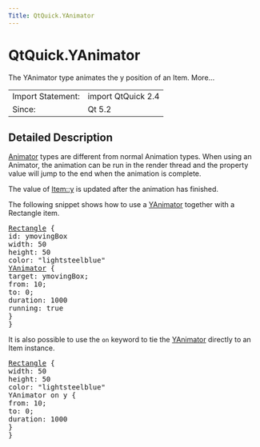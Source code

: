 ```yaml
---
Title: QtQuick.YAnimator
---
```


# QtQuick.YAnimator

<span class="subtitle"></span>
<!-- $$$YAnimator-brief -->
<p>The YAnimator type animates the y position of an Item. More...</p>
<!-- @@@YAnimator -->
<table class="alignedsummary">
<tr><td class="memItemLeft rightAlign topAlign"> Import Statement:</td><td class="memItemRight bottomAlign"> import QtQuick 2.4</td></tr><tr><td class="memItemLeft rightAlign topAlign"> Since:</td><td class="memItemRight bottomAlign">  Qt 5.2</td></tr></table><ul>
</ul>
<!-- $$$YAnimator-description -->
<h2 id="details">Detailed Description</h2>
</p>
<p><a href="QtQuick.Animator.md">Animator</a> types are different from normal Animation types. When using an Animator, the animation can be run in the render thread and the property value will jump to the end when the animation is complete.</p>
<p>The value of <a href="QtQuick.Item.md#y-prop">Item::y</a> is updated after the animation has finished.</p>
<p>The following snippet shows how to use a <a href="index.html">YAnimator</a> together with a Rectangle item.</p>
<pre class="qml"><span class="type"><a href="QtQuick.Rectangle.md">Rectangle</a></span> {
<span class="name">id</span>: <span class="name">ymovingBox</span>
<span class="name">width</span>: <span class="number">50</span>
<span class="name">height</span>: <span class="number">50</span>
<span class="name">color</span>: <span class="string">&quot;lightsteelblue&quot;</span>
<span class="type"><a href="index.html">YAnimator</a></span> {
<span class="name">target</span>: <span class="name">ymovingBox</span>;
<span class="name">from</span>: <span class="number">10</span>;
<span class="name">to</span>: <span class="number">0</span>;
<span class="name">duration</span>: <span class="number">1000</span>
<span class="name">running</span>: <span class="number">true</span>
}
}</pre>
<p>It is also possible to use the <code>on</code> keyword to tie the <a href="index.html">YAnimator</a> directly to an Item instance.</p>
<pre class="qml"><span class="type"><a href="QtQuick.Rectangle.md">Rectangle</a></span> {
<span class="name">width</span>: <span class="number">50</span>
<span class="name">height</span>: <span class="number">50</span>
<span class="name">color</span>: <span class="string">&quot;lightsteelblue&quot;</span>
YAnimator on <span class="name">y</span> {
<span class="name">from</span>: <span class="number">10</span>;
<span class="name">to</span>: <span class="number">0</span>;
<span class="name">duration</span>: <span class="number">1000</span>
}
}</pre>
<!-- @@@YAnimator -->
